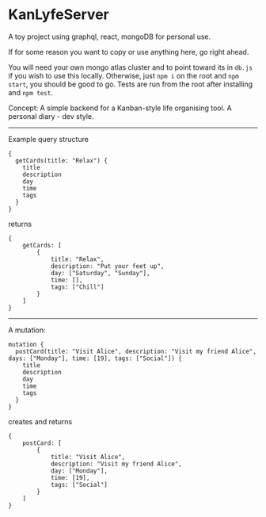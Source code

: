 # KanLyfeServer

A toy project using graphql, react, mongoDB for personal use.

If for some reason you want to copy or use anything here, go right ahead.

You will need your own mongo atlas cluster and to point toward its in `db.js` if you wish to use this locally. Otherwise, just `npm i` on the root and `npm start`, you should be good to go. Tests are run from the root after installing and `npm test`.

Concept: A simple backend for a Kanban-style life organising tool. A personal diary - dev style.

----
Example query structure

```
{
  getCards(title: "Relax") {
    title
    description
  	day
    time
    tags
  }
}

```
returns
```
{
	getCards: [
		{
			title: "Relax",
			description: "Put your feet up",
			day: ["Saturday", "Sunday"],
			time: [],
			tags: ["Chill"]
		}
	]
}
```
----

A mutation:

```
mutation {
  postCard(title: "Visit Alice", description: "Visit my friend Alice", days: ["Monday"], time: [19], tags: ["Social"]) {
    title
    description
  	day
    time
    tags
  }
}

```
creates and returns 
```
{
	postCard: [
		{
			title: "Visit Alice",
			description: "Visit my friend Alice",
			day: ["Monday"],
			time: [19],
			tags: ["Social"]
		}
	]
}
```
